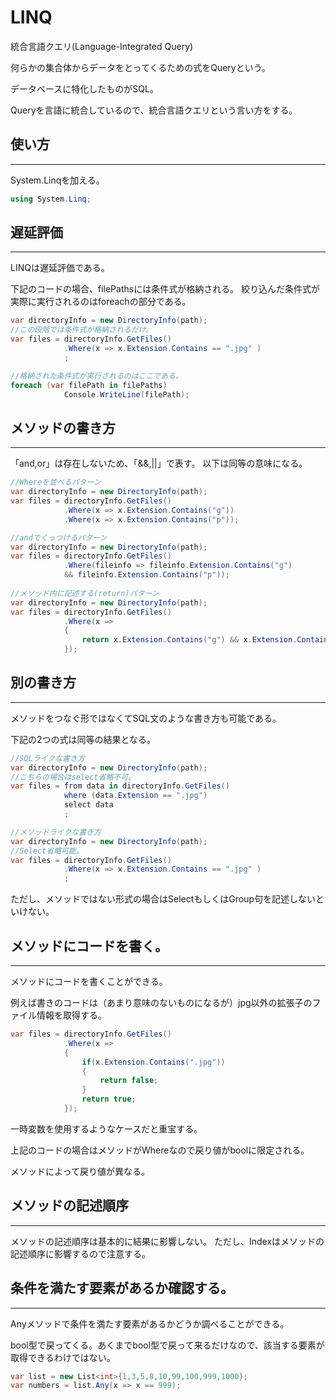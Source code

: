 # LINQ

統合言語クエリ(Language-Integrated Query)

何らかの集合体からデータをとってくるための式をQueryという。

データベースに特化したものがSQL。

Queryを言語に統合しているので、統合言語クエリという言い方をする。


## 使い方
---

System.Linqを加える。
```csharp
using System.Linq;
```

## 遅延評価
---

LINQは遅延評価である。

下記のコードの場合、filePathsには条件式が格納される。
絞り込んだ条件式が実際に実行されるのはforeachの部分である。
```csharp
var directoryInfo = new DirectoryInfo(path);
//この段階では条件式が格納されるだけ。
var files = directoryInfo.GetFiles()
            .Where(x => x.Extension.Contains == ".jpg" )
            ;

//格納された条件式が実行されるのはここである。
foreach (var filePath in filePaths)
            Console.WriteLine(filePath);
```

## メソッドの書き方
---

「and,or」は存在しないため、「&&,||」で表す。
以下は同等の意味になる。

```csharp
//Whereを並べるパターン
var directoryInfo = new DirectoryInfo(path);
var files = directoryInfo.GetFiles()
            .Where(x => x.Extension.Contains("g"))
            .Where(x => x.Extension.Contains("p"));

//andでくっつけるパターン
var directoryInfo = new DirectoryInfo(path);
var files = directoryInfo.GetFiles()
            .Where(fileinfo => fileinfo.Extension.Contains("g")
            && fileinfo.Extension.Contains("p"));
      
//メソッド内に記述する(return)パターン
var directoryInfo = new DirectoryInfo(path);
var files = directoryInfo.GetFiles()
            .Where(x =>
            {
                return x.Extension.Contains("g") && x.Extension.Contains("p");
            });      
```

## 別の書き方
---
メソッドをつなぐ形ではなくてSQL文のような書き方も可能である。

下記の2つの式は同等の結果となる。

```csharp
//SQLライクな書き方
var directoryInfo = new DirectoryInfo(path);
//こちらの場合はselect省略不可。
var files = from data in directoryInfo.GetFiles()
            where (data.Extension == ".jpg")
            select data
            ;

//メソッドライクな書き方
var directoryInfo = new DirectoryInfo(path);
//Select省略可能。
var files = directoryInfo.GetFiles()
            .Where(x => x.Extension.Contains == ".jpg" )
            ;
```

ただし、メソッドではない形式の場合はSelectもしくはGroup句を記述しないといけない。

## メソッドにコードを書く。
---

メソッドにコードを書くことができる。

例えば書きのコードは（あまり意味のないものになるが）jpg以外の拡張子のファイル情報を取得する。
```csharp
var files = directoryInfo.GetFiles()
            .Where(x =>
            {          
                if(x.Extension.Contains(".jpg"))
                {
                    return false;
                }
                return true;
            });
```
一時変数を使用するようなケースだと重宝する。

上記のコードの場合はメソッドがWhereなので戻り値がboolに限定される。

メソッドによって戻り値が異なる。


## メソッドの記述順序
---

メソッドの記述順序は基本的に結果に影響しない。
ただし、Indexはメソッドの記述順序に影響するので注意する。

## 条件を満たす要素があるか確認する。
---
Anyメソッドで条件を満たす要素があるかどうか調べることができる。

bool型で戻ってくる。あくまでbool型で戻って来るだけなので、該当する要素が取得できるわけではない。
```csharp
var list = new List<int>{1,3,5,8,10,99,100,999,1000};
var numbers = list.Any(x => x == 999);
```




